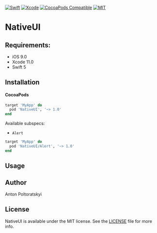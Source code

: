[![Swift](https://img.shields.io/badge/Swift-5.0-orange.svg)](https://swift.org)
[![Xcode](https://img.shields.io/badge/Xcode-11.0-blue.svg)](https://developer.apple.com/xcode)
[![CocoaPods Compatible](https://img.shields.io/cocoapods/v/NativeUI.svg)](https://cocoapods.org/pods/NativeUI)
[![MIT](https://img.shields.io/badge/License-MIT-red.svg)](https://opensource.org/licenses/MIT)

# NativeUI

## Requirements:
- iOS 9.0
- Xcode 11.0
- Swift 5

## Installation

#### CocoaPods

```ruby
target 'MyApp' do
  pod 'NativeUI', '~> 1.0'
end
```

Available subspecs:
- `Alert`

```ruby
target 'MyApp' do
  pod 'NativeUI/Alert', '~> 1.0'
end
```

## Usage




## Author

Anton Poltoratskyi

## License

NativeUI is available under the MIT license. See the [LICENSE](https://github.com/AntonPoltoratskyi/NativeUI/blob/master/LICENSE) file for more info.
